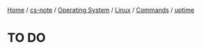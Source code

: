 [Home](https://mengxianbin.github.io) /
[cs-note](https://mengxianbin.github.io/cs-note/content) /
[Operating System](https://mengxianbin.github.io/cs-note/content/Operating%20System) /
[Linux](https://mengxianbin.github.io/cs-note/content/Operating%20System/Linux) /
[Commands](https://mengxianbin.github.io/cs-note/content/Operating%20System/Linux/Commands) /
[uptime](https://mengxianbin.github.io/cs-note/content/Operating%20System/Linux/Commands/uptime)

# TO DO
